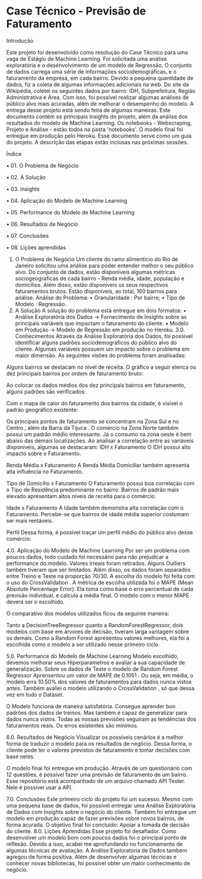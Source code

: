 # Case Técnico - Previsão de Faturamento

Introdução 

Este projeto foi desenvolvido como resolução do Case Técnico para uma vaga de Estágio de Machine Learning. Foi solicitada uma análise exploratória e o desenvolvimento de um modelo de Regressão. O conjunto de dados carrega uma série de informações sociodemográficas, e o faturamento da empresa, em cada bairro. 
Devido a pequena quantidade de dados, fiz a coleta de algumas informações adicionais na web. Do site da Wikipédia, coletei os seguintes dados por bairro: IDH, Subprefeitura, Região Administrativa e Área. Com isso, foi possível realizar algumas análises de público alvo mais acuradas, além de melhorar o desempenho do modelo. 
A entrega desse projeto está sendo feita de algumas maneiras. Este documento contém os principais insights do projeto, além da análise dos resultados do modelo de Machine Learning. Os notebooks - Webscraping, Projeto e Análise - estão todos na pasta 'notebooks'. O modelo final foi entregue em produção pelo Heroku. 
Esse documento serve como um guia do projeto. A descrição das etapas estão inclusas nas próximas sessões. 

Índice 

•	01. O Problema de Negócio 

•	02. A Solução 

•	03. Insights 

•	04. Aplicação do Modelo de Machine Learning 

•	05. Performance do Modelo de Machine Learning 

•	06. Resultados de Negócio 

•	07. Conclusões 

•	08. Lições aprendidas 

01. O Problema de Negócio 
Um cliente do ramo alimentício do Rio de Janeiro solicitou uma análise para poder entender melhor o seu público alvo. Do conjunto de dados, estão disponíveis algumas métricas sociogeograficas de cada bairro - Renda média, idade, população e domicilios. Além disso, estão disponíveis os seus respectivos faturamentos brutos. Estão disponíveis, ao total, 160 bairros para análise. 
Análise do Problema: 
•	Granularidade : Por bairro; 
•	Tipo de Modelo : Regressão. 
02. A Solução 
A solução do problema está entregue em dois formatos: 
•	Análise Exploratória dos Dados -> Fornecimento de Insights sobre as principais variáveis que impactam o faturamento do cliente. 
•	Modelo em Produção -> Modelo de Regressão em produção no Heroku. 
3.0. Conhecimentos 
Através da Análise Exploratória dos Dados, foi possível identificar alguns padrões sociodemográficos do público alvo do cliente. Algumas variáveis possuem um impacto sobre o problema em maior dimensão. As seguintes visões do problema foram analisadas: 

 
Alguns bairros se destacam no nível de receita. O gráfico a seguir elenca os dez principais bairros por ordem de faturamento bruto:
 
Ao colocar os dados médios dos dez principais bairros em faturamento, alguns padrões são verificados:
 

Com o mapa de calor do faturamento dos bairros da cidade, é visível o padrão geográfico existente:
 
Os principais pontos de faturamento se concentram na Zona Sul e no Centro , além da Barra da Tijuca . O comércio na Zona Norte também possui um padrão médio interessante. Já o consumo na zona oeste é bem abaixo das demais localizações. 
Ao analisar a correlação entre as variáveis disponíveis, algumas se destacaram: 
IDH x Faturamento 
O IDH possui alto impacto sobre o Faturamento. 
 

Renda Média x Faturamento 
A Renda Média Domiciliar também apresenta alta influência no Faturamento. 

 
Tipo de Domicílio x Faturamento 
O Faturamento possui boa correlação com o Tipo de Residência predominante no bairro. Bairros de padrão mais elevado apresentam altos níveis de receita para o comércio. 
 

Idade x Faturamento 
A Idade também demonstra alta correlação com o Faturamento. Percebe-se que bairros de idade média superior costumam ser mais rentáveis. 
 


Perfil 
Dessa forma, é possível traçar um perfil médio do público alvo desse comércio: 
 

4.0. Aplicação do Modelo de Machine Learning 
Por ser um problema com poucos dados, todo cuidado foi necessário para não prejudicar a performance do modelo. Valores irreais foram retirados. Alguns Outliers também tiveram que ser limitados. 
Além disso, os dados foram separados entre Treino e Teste na proporção 70/30. A escolha do modelo foi feita com o uso do CrossValidation . A métrica de escolha utilizada foi o MAPE (Mean Absolute Percentage Error). Ela toma como base o erro percentual de cada previsão individual, e calcula a média final. O modelo com o menor MAPE deverá ser o escolhido. 




O comparativo dos modelos utilizados ficou da seguinte maneira: 
 
Tanto a DecisionTreeRegressor quanto a RandomForestRegressor, dois modelos com base em árvores de decisão, tiveram larga vantagem sobre os demais. Como a Random Forest apresentou valores melhores, ela foi a escolhida como o modelo a ser utilizado nesse primeiro ciclo.

5.0. Performance do Modelo de Machine Learning 
Modelo escolhido, devemos melhorar seus Hiperparametros e avaliar a sua capacidade de generalização. 
Sobre os dados de Teste o modelo de Random Forest Regressor Aprensentou um valor de MAPE de 0.1051 . Ou seja, em média, o modelo erra 10.50% dos valores de faturamentos para dados nunca vistos antes. 
Também avaliei o modelo utilizando o CrossValidation , só que dessa vez em todo o Dataset. 
 






O Modelo funciona de maneira satisfatória. Consegue aprender bon padrões dos dados de treinos. Mas também é capaz de generalizar para dados nunca vistos. Todas as nossas previsões seguiram as tendências dos faturamentos reais. Os erros existentes são mínimos.

 

6.0. Resultados de Negócio 
Visualizar os possíveis cenários é a melhor forma de traduzir o modelo para os resultados de negócio. Dessa forma, o cliente pode ter o valores previstos de faturamento e tomar decisões com base neles. 
 

O modelo final foi entregue em produção. Através de um questionário com 12 questões, é possível fazer uma previsão de faturamento de um bairro. Esse repositório está acompanhado de um arquivo chamado API Tester. Nele é possível usar a API.

7.0. Conclusões 
Este primeiro ciclo do projeto foi um sucesso. Mesmo com uma pequena base de dados, foi possível entregar uma Análise Exploratória de Dados com Insights sobre o negócio do cliente. Também foi entregue um modelo em produção capaz de fazer previsões sobre novos bairros, de forma acurada. O objetivo final foi concluido: Apoiar a tomada de decisão do cliente. 
8.0. Lições Aprendidas 
Esse projeto foi desafiador. Como desenvolver um modelo bom com poucos dados foi o principal ponto de reflexão. Devido a isso, acabei me aprofundando no funcionamento de algumas técnicas de avaliação. A Análise Exploratória de Dados também agregou de forma positiva. Além de desenvolver algumas técnicas e conhecer novas bibliotecas, foi possível obter um maior conhecimento de negócio. 

